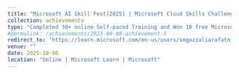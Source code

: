 ```yaml
---
title: "Microsoft AI Skill Fest(2025) | Microsoft Cloud Skills Challenge(2024) | Microsoft Learn AI Skills Challenge(2023)"
collection: achievements
type: "Completed 30+ online Self‑paced Training and Won 18 free Microsoft certification exam. Modules: 1408+, Training Time: 1111+ Hours and Passed Azure | AZ305 | AZ104 | DP100 | DP700 | AI102 | DP203 | AI900"
#permalink: /achievements/2023-09-08-achievement-5
redirect_to: "https://learn.microsoft.com/en-us/users/smgazzaliarafatnishan-4645/transcript/d5y6ghp168eyero"
venue: ""
date: 2025-10-06
location: "Online | Microsoft Learn | Microsoft"
---
```

